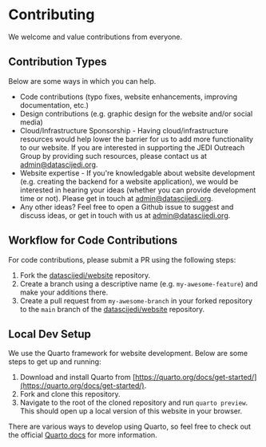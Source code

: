 # Contributing

We welcome and value contributions from everyone. 

## Contribution Types

Below are some ways in which you can help. 

- Code contributions (typo fixes, website enhancements, improving documentation, etc.)
- Design contributions (e.g. graphic design for the website and/or social media)
- Cloud/Infrastructure Sponsorship - Having cloud/infrastructure resources would help lower the barrier for us to add more functionality to our website. If you are interested in supporting the JEDI Outreach Group by providing such resources, please contact us at admin@datascijedi.org. 
- Website expertise - If you're knowledgable about website development (e.g. creating the backend for a website application), we would be interested in hearing your ideas (whether you can provide development time or not). Please get in touch at admin@datascijedi.org. 
- Any other ideas? Feel free to open a Github issue to suggest and discuss ideas, or get in touch with us at admin@datascijedi.org. 

## Workflow for Code Contributions

For code contributions, please submit a PR using the following steps:

1) Fork the [datascijedi/website](https://github.com/datascijedi/website) repository. 
2) Create a branch using a descriptive name (e.g. `my-awesome-feature`) and make your additions there. 
3) Create a pull request from `my-awesome-branch` in your forked repository to the `main` branch of the [datascijedi/website](https://github.com/datascijedi/website) repository. 

## Local Dev Setup

We use the Quarto framework for website development. Below are some steps to get up and running:

1) Download and install Quarto from [https://quarto.org/docs/get-started/](https://quarto.org/docs/get-started/). 
2) Fork and clone this repository. 
3) Navigate to the root of the cloned repository and run `quarto preview`. This should open up a local version of this website in your browser. 

There are various ways to develop using Quarto, so feel free to check out the official [Quarto docs](https://quarto.org/docs/get-started/hello/) for more information. 

